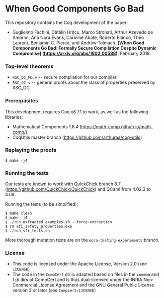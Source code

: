 # When Good Components Go Bad #

This repository contains the Coq development of the paper:
- Guglielmo Fachini, Cătălin Hriţcu, Marco Stronati, Arthur Azevedo de
  Amorim, Ana Nora Evans, Carmine Abate, Roberto Blanco, Théo Laurent,
  Benjamin C. Pierce, and Andrew Tolmach.
  **[When Good Components Go Bad: Formally Secure Compilation Despite
     Dynamic Compromise]
     (https://arxiv.org/abs/1802.00588)**. February 2018.

### Top-level theorems ###
- `RSC_DC_MD.v` -- secure compilation for our compiler
- `RSC_DC.v` -- general proofs about the class of properties preserved by RSC_DC

### Prerequisites ###

This development requires Coq v8.7.1 to work, as well as the following libraries:
- Mathematical Components 1.6.4 (https://math-comp.github.io/math-comp/)
- CoqUtils master branch (https://github.com/arthuraa/coq-utils)

### Replaying the proofs ###

    $ make -j4

### Running the tests ###

Our tests are known to work with QuickChick branch 8.7
(https://github.com/QuickChick/QuickChick) and OCaml from 4.02.3 to 4.06.

Running the tests (to be simplified):

    $ make clean
    $ make -j4
    $ ./run_extracted_examples.sh --force-extraction
    $ rm sfi_safety_properties.exe
    $ ./run_sfi_tests.sh

More thorough mutation tests are on the `nora-testing-experiments` branch.

### License ###
- This code is licensed under the Apache License, Version 2.0 (see `LICENSE`)
- The code in the `CompCert` dir is adapted based on files in the
  `common` and `lib` dirs of CompCert and is thus dual-licensed under
  the INRIA Non-Commercial License Agreement and the GNU General
  Public License version 2 or later (see `Compcert/LICENSE`)
